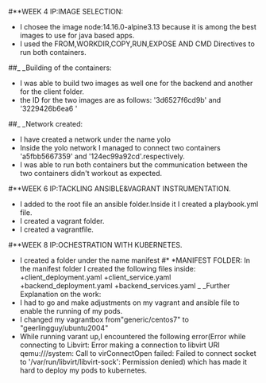 #**WEEK 4 IP:IMAGE SELECTION:
* I chosee the image node:14.16.0-alpine3.13 because it is among the best images to use for java based apps.
* I used the FROM,WORKDIR,COPY,RUN,EXPOSE AND CMD Directives to run both containers.

##_ _Building of the containers:
* I was able to build two images as well one for the backend and another for the client folder.
* the ID for the two images are as follows: '3d6527f6cd9b' and '3229426b6ea6 '

##_ _Network created:
* I have created a network under the name yolo 
* Inside the yolo network I managed to connect two containers 'a5fbb5667359' and '124ec99a92cd'.respectively.
* I was able to run both containers but the communication between the two containers didn't workout as expected.

#**WEEK 6 IP:TACKLING ANSIBLE&VAGRANT INSTRUMENTATION.
* I added to the root file an ansible folder.Inside it I created a playbook.yml file.
* I created a vagrant folder.
* I created a vagrantfile.

#**WEEK 8 IP:OCHESTRATION WITH KUBERNETES.
* I created a folder under the name manifest
#* *MANIFEST FOLDER:
In the manifest folder I created the following files inside:
 +client_deployment.yaml
 +client_service.yaml
 +backend_deployment.yaml
 +backend_services.yaml
 _ _Further Explanation on the work:
* I had to go and make adjustments on my vagrant and ansible file to enable the running of my pods.
* I changed  my vagrantbox from"generic/centos7" to "geerlingguy/ubuntu2004"
* While running varant up,I encountered the following error(Error while connecting to Libvirt: Error making a connection to libvirt URI qemu:///system:
Call to virConnectOpen failed: Failed to connect socket to '/var/run/libvirt/libvirt-sock': Permission denied) which has made it hard to deploy my pods to kubernetes.






